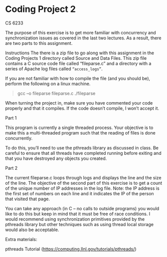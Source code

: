 Coding Project 2
=================
CS 6233

The purpose of this exercise is to get more familiar with concurrency and synchronization issues as covered in the last two lectures. As a result, there are two parts to this assignment.

Instructions
The there is a zip file to go along with this assignment in the Coding Projects 1 directory called Source and Data Files. This zip file contains a C source code file called “fileparse.c” and a directory with a series of Apache log files called `“access_logs”`.

If you are not familiar with how to compile the file (and you should be), perform the following on a linux machine.

>gcc –o fileparse fileparse.c
>./fileparse <directory>

When turning the project in, make sure you have commented your code properly and that it compiles. If the code doesn’t compile, I won’t accept it.

Part 1

This program is currently a single threaded process. Your objective is to make this a multi-threaded program such that the reading of files is done concurrently.

To do this, you’ll need to use the pthreads library as discussed in class. Be careful to ensure that all threads have completed running before exiting and that you have destroyed any objects you created.

Part 2

The current fileparse.c loops through logs and displays the line and the size of the line. The objective of the second part of this exercise is to get a count of the unique number of IP addresses in the log file. Note: the IP address is the first set of numbers on each line and it indicates the IP of the person that visited that page.

You can take any approach (in C – no calls to outside programs) you would like to do this but keep in mind that it must be free of race conditions. I would recommend using synchronization primitives provided by the pthreads library but other techniques such as using thread local storage would also be acceptable.


Extra materials:

pthreads Tutorial (https://computing.llnl.gov/tutorials/pthreads/)

